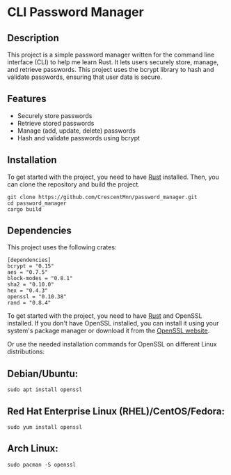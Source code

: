 # CLI Password Manager

## Description

This project is a simple password manager written for the command line interface (CLI) to help me learn Rust. It lets users securely store, manage, and retrieve passwords. This project uses the bcrypt library to hash and validate passwords, ensuring that user data is secure.

## Features

- Securely store passwords
- Retrieve stored passwords
- Manage (add, update, delete) passwords
- Hash and validate passwords using bcrypt

## Installation

To get started with the project, you need to have [Rust](https://www.rust-lang.org/tools/install) installed. Then, you can clone the repository and build the project.

```
git clone https://github.com/CrescentMnn/password_manager.git
cd password_manager
cargo build
```
## Dependencies 

This project uses the following crates:

```
[dependencies]
bcrypt = "0.15"
aes = "0.7.5"
block-modes = "0.8.1"
sha2 = "0.10.0"
hex = "0.4.3"
openssl = "0.10.38"
rand = "0.8.4"
```

To get started with the project, you need to have [Rust](https://www.rust-lang.org/tools/install) and OpenSSL installed. If you don't have OpenSSL installed, you can install it using your system's package manager or download it from the [OpenSSL website](https://www.openssl.org/).

Or use the needed installation commands for OpenSSL on different Linux distributions:

## Debian/Ubuntu:

```
sudo apt install openssl
```
## Red Hat Enterprise Linux (RHEL)/CentOS/Fedora:

```
sudo yum install openssl
```

## Arch Linux:

```
sudo pacman -S openssl
```
